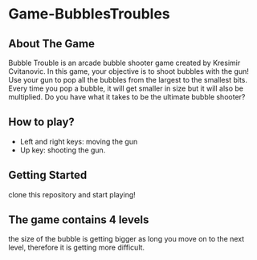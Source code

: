 # Game-BubblesTroubles
## About The Game
Bubble Trouble is an arcade bubble shooter game created by Kresimir Cvitanovic. 
In this game, your objective is to shoot bubbles with the gun!
Use your gun to pop all the bubbles from the largest to the smallest bits.
Every time you pop a bubble, it will get smaller in size but it will also be multiplied.
Do you have what it takes to be the ultimate bubble shooter?


## How to play?
* Left and right keys: moving the gun
* Up key: shooting the gun. 

## Getting Started
clone this repository and start playing! 

## The game contains 4 levels
the size of the bubble is getting bigger as long you move on to the next level, therefore it is getting more difficult.
